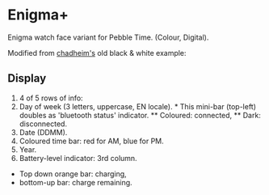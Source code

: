 Enigma+
=======

Enigma watch face variant for Pebble Time. (Colour, Digital).

Modified from [chadheim's](https://github.com/chadheim/pebble-watchface-slider) old black & white example:

## Display
1. 4 of 5 rows of info:
  1. Day of week (3 letters, uppercase, EN locale).
    * This mini-bar (top-left) doubles as 'bluetooth status' indicator.
    ** Coloured: connected,
    ** Dark: disconnected.
  2. Date (DDMM).
  3. Coloured time bar:	red for AM, blue for PM.
  4. Year.
2. Battery-level indicator: 3rd column.
  * Top down orange bar: charging,
  * bottom-up bar: charge remaining.

